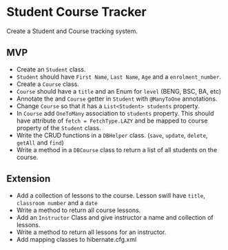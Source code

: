 # Student Course Tracker

Create a Student and Course tracking system.

## MVP

- Create an `Student` class.
- `Student` should have `First Name`, `Last Name`, `Age` and a `enrolment_number`.
- Create a `Course` class.
- `Course` should have a `title` and an Enum for `level` (BENG, BSC, BA, etc)
- Annotate the and `Course` getter in `Student` with `@ManyToOne` annotations.
- Change `Course` so that it has a `List<Student> students` property.
- In `Course` add `OneToMany` association to `students` property. This should have attribute of `fetch = FetchType.LAZY` and be mapped to course property of the `Student` class.
- Write the CRUD functions in a `DBHelper` class. (`save`, `update`, `delete`, `getAll` and `find`)
- Write a method in a `DBCourse` class to return a list of all students on the course.


## Extension

- Add a collection of lessons to the course.  Lesson swill have `title`, `classroom number` and a `date`
- Write a method to return all course lessons.
- Add an `Instructor` Class and give instructor a name and collection of lessons.
- Write a method to return all lessons for an instructor.
- Add mapping classes to hibernate.cfg.xml
